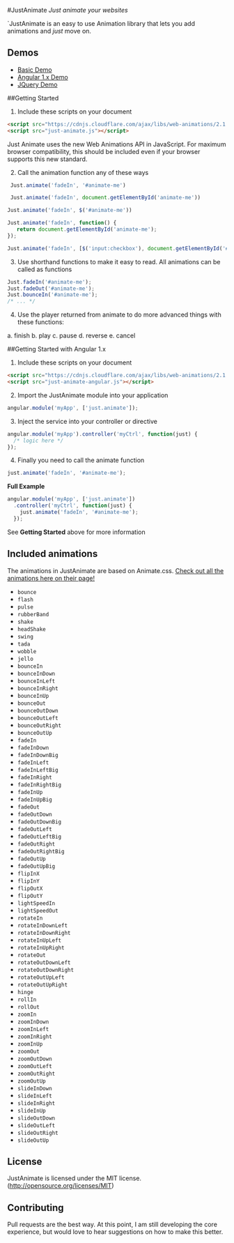 #JustAnimate
*Just animate your websites*

`JustAnimate is an easy to use Animation library that lets you add animations and *just* move on.

## Demos

  * [Basic Demo](http://codepen.io/notoriousb1t/pen/BjgGmY)
  * [Angular 1.x Demo](http://codepen.io/notoriousb1t/pen/Rrzvjb)
  * [JQuery Demo](http://codepen.io/notoriousb1t/pen/obrmMr)

##Getting Started
1. Include these scripts on your document

  ```html
  <script src="https://cdnjs.cloudflare.com/ajax/libs/web-animations/2.1.4/web-animations.min.js"></script>
  <script src="just-animate.js"></script>
  ```
  Just Animate uses the new Web Animations API in JavaScript.  For maximum browser compatibility, this should be included even
  if your browser supports this new standard.
  
2. Call the animation function any of these ways
 ```javascript
  Just.animate('fadeIn', '#animate-me')
 ```

 ```javascript
  Just.animate('fadeIn', document.getElementById('animate-me'))
 ```

   ```javascript
  Just.animate('fadeIn', $('#animate-me'))
  ```

   ```javascript
  Just.animate('fadeIn', function() {
      return document.getElementById('animate-me');
  });
  ```

   ```javascript
  Just.animate('fadeIn', [$('input:checkbox'), document.getElementById('#animate-me')]);
  ```

3. Use shorthand functions to make it easy to read.  All animations can be called as functions 

  ```javascript
  Just.fadeIn('#animate-me');
  Just.fadeOut('#animate-me');
  Just.bounceIn('#animate-me');
  /* ... */
  ```

4. Use the player returned from animate to do more advanced things with these functions:

 a. finish
 b. play
 c. pause
 d. reverse
 e. cancel


##Getting Started with Angular 1.x
1. Include these scripts on your document

  ```html
  <script src="https://cdnjs.cloudflare.com/ajax/libs/web-animations/2.1.4/web-animations.min.js"></script>
  <script src="just-animate-angular.js"></script>
  ```
  
2. Import the JustAnimate module into your application
  ```javascript
  angular.module('myApp', ['just.animate']);
  ```

3. Inject the service into your controller or directive

  ```javascript
  angular.module('myApp').controller('myCtrl', function(just) {
    /* logic here */
  });
  ```
  
4. Finally you need to call the animate function
 
  ```javascript
  just.animate('fadeIn', '#animate-me');
  ```

**Full Example**
  ```javascript
  angular.module('myApp', ['just.animate'])
    .controller('myCtrl', function(just) {
      just.animate('fadeIn', '#animate-me');
    });
  ```
  See **Getting Started** above for more information

## Included animations

  The animations in JustAnimate are based on Animate.css.  [Check out all the animations here on their page!](https://daneden.github.io/animate.css/)

  * `bounce`
  * `flash`
  * `pulse`
  * `rubberBand`
  * `shake`
  * `headShake`
  * `swing`
  * `tada`
  * `wobble`
  * `jello`
  * `bounceIn`
  * `bounceInDown`
  * `bounceInLeft`
  * `bounceInRight`
  * `bounceInUp`
  * `bounceOut`
  * `bounceOutDown`
  * `bounceOutLeft`
  * `bounceOutRight`
  * `bounceOutUp`
  * `fadeIn`
  * `fadeInDown`
  * `fadeInDownBig`
  * `fadeInLeft`
  * `fadeInLeftBig`
  * `fadeInRight`
  * `fadeInRightBig`
  * `fadeInUp`
  * `fadeInUpBig`
  * `fadeOut`
  * `fadeOutDown`
  * `fadeOutDownBig`
  * `fadeOutLeft`
  * `fadeOutLeftBig`
  * `fadeOutRight`
  * `fadeOutRightBig`
  * `fadeOutUp`
  * `fadeOutUpBig`
  * `flipInX`
  * `flipInY`
  * `flipOutX`
  * `flipOutY`
  * `lightSpeedIn`
  * `lightSpeedOut`
  * `rotateIn`
  * `rotateInDownLeft`
  * `rotateInDownRight`
  * `rotateInUpLeft`
  * `rotateInUpRight`
  * `rotateOut`
  * `rotateOutDownLeft`
  * `rotateOutDownRight`
  * `rotateOutUpLeft`
  * `rotateOutUpRight`
  * `hinge`
  * `rollIn`
  * `rollOut`
  * `zoomIn`
  * `zoomInDown`
  * `zoomInLeft`
  * `zoomInRight`
  * `zoomInUp`
  * `zoomOut`
  * `zoomOutDown`
  * `zoomOutLeft`
  * `zoomOutRight`
  * `zoomOutUp`
  * `slideInDown`
  * `slideInLeft`
  * `slideInRight`
  * `slideInUp`
  * `slideOutDown`
  * `slideOutLeft`
  * `slideOutRight`
  * `slideOutUp`

## License
JustAnimate is licensed under the MIT license. (http://opensource.org/licenses/MIT)

## Contributing
Pull requests are the best way.  At this point, I am still developing the core experience, but would love to hear suggestions on how to make this better.

